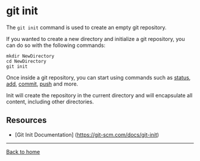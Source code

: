 # git init

The `git init` command is used to create an empty git repository.

If you wanted to create a new directory and initialize a git repository, you can do so with the following commands: 
````
mkdir NewDirectory
cd NewDirectory
git init
````
Once inside a git repository, you can start using commands such as 
[status](./Status.md),
[add](./Add.md),
[commit](./Commit.md),
[push](./Push.md)
and more.

Init will create the repository in the current directory and will encapsulate all content, including other directories.


## Resources 
- [Git Init Documentation] (https://git-scm.com/docs/git-init)

---

[Back to home](..README.md)